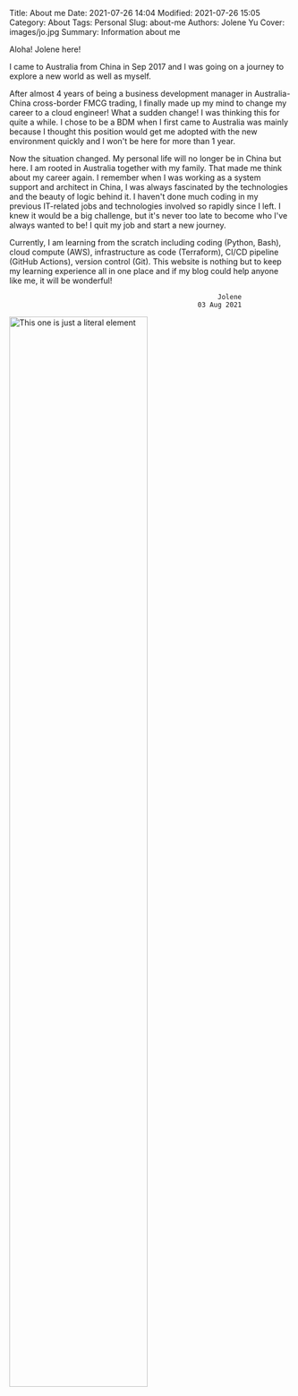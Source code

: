 Title: About me
Date: 2021-07-26 14:04
Modified: 2021-07-26 15:05
Category: About
Tags: Personal
Slug: about-me
Authors: Jolene Yu
Cover: images/jo.jpg
Summary: Information about me

Aloha! Jolene here!

I came to Australia from China in Sep 2017 and I was going on a journey to explore a new world as well as myself.

After almost 4 years of being a business development manager in Australia-China cross-border FMCG trading, I finally made up my mind to change my career to a cloud engineer! What a sudden change! I was thinking this for quite a while. I chose to be a BDM when I first came to Australia was mainly because I thought this position would get me adopted with the new environment quickly and I won't be here for more than 1 year.

Now the situation changed. My personal life will no longer be in China but here. I am rooted in Australia together with my family. That made me think about my career again. I remember when I was working as a system support and architect in China, I was always fascinated by the technologies and the beauty of logic behind it. I haven't done much coding in my previous IT-related jobs and technologies involved so rapidly since I left. I knew it would be a big challenge, but it's never too late to become who I've always wanted to be! I quit my job and start a new journey.

Currently, I am learning from the scratch including coding (Python, Bash), cloud compute (AWS), infrastructure as code (Terraform), CI/CD pipeline (GitHub Actions), version control (Git). This website is nothing but to keep my learning experience all in one place and if my blog could help anyone like me, it will be wonderful!

                                                        Jolene
                                                   03 Aug 2021


<img alt="This one is just a literal element" src="{static}/images/jo.jpg" data-action="zoom" width="70%">


